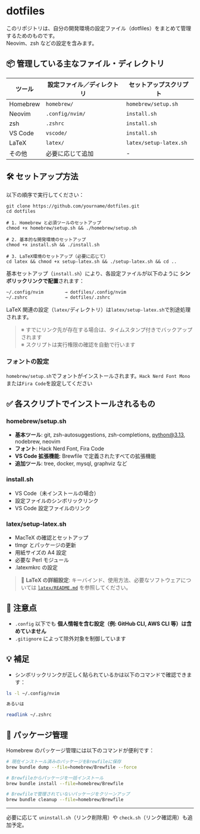 # dotfiles

このリポジトリは、自分の開発環境の設定ファイル（dotfiles）をまとめて管理するためのものです。  
Neovim、zsh などの設定を含みます。

## 📦 管理している主なファイル・ディレクトリ

| ツール   | 設定ファイル／ディレクトリ | セットアップスクリプト |
| -------- | -------------------------- | ---------------------- |
| Homebrew | `homebrew/`                | `homebrew/setup.sh`    |
| Neovim   | `.config/nvim/`            | `install.sh`           |
| zsh      | `.zshrc`                   | `install.sh`           |
| VS Code  | `vscode/`                  | `install.sh`           |
| LaTeX    | `latex/`                   | `latex/setup-latex.sh` |
| その他   | 必要に応じて追加           | -                      |

## 🛠️ セットアップ方法

以下の順序で実行してください：

```shell
git clone https://github.com/yourname/dotfiles.git
cd dotfiles

# 1. Homebrew と必須ツールのセットアップ
chmod +x homebrew/setup.sh && ./homebrew/setup.sh

# 2. 基本的な開発環境のセットアップ
chmod +x install.sh && ./install.sh

# 3. LaTeX環境のセットアップ（必要に応じて）
cd latex && chmod +x setup-latex.sh && ./setup-latex.sh && cd ..
```

基本セットアップ（`install.sh`）により、各設定ファイルが以下のように **シンボリックリンクで配置**されます：

```txt
~/.config/nvim        → dotfiles/.config/nvim
~/.zshrc              → dotfiles/.zshrc
```

LaTeX 関連の設定（`latex/`ディレクトリ）は`latex/setup-latex.sh`で別途処理されます。

> ※ すでにリンク先が存在する場合は、タイムスタンプ付きでバックアップされます  
> ※ スクリプトは実行権限の確認を自動で行います

### フォントの設定

`homebrew/setup.sh`でフォントがインストールされます。`Hack Nerd Font Mono`または`Fira Code`を設定してください

## ✅ 各スクリプトでインストールされるもの

### homebrew/setup.sh

- **基本ツール**: git, zsh-autosuggestions, zsh-completions, python@3.13, nodebrew, neovim
- **フォント**: Hack Nerd Font, Fira Code
- **VS Code 拡張機能**: Brewfile で定義されたすべての拡張機能
- **追加ツール**: tree, docker, mysql, graphviz など

### install.sh

- VS Code（未インストールの場合）
- 設定ファイルのシンボリックリンク
- VS Code 設定ファイルのリンク

### latex/setup-latex.sh

- MacTeX の確認とセットアップ
- tlmgr とパッケージの更新
- 用紙サイズの A4 設定
- 必要な Perl モジュール
- .latexmkrc の設定

> 📄 **LaTeX の詳細設定**: キーバインド、使用方法、必要なソフトウェアについては [`latex/README.md`](latex/README.md) を参照してください。

## 🧼 注意点

- `.config` 以下でも **個人情報を含む設定（例: GitHub CLI, AWS CLI 等）は含めていません**
- `.gitignore` によって除外対象を制御しています

## 💡 補足

- シンボリックリンクが正しく貼られているかは以下のコマンドで確認できます：

```bash
ls -l ~/.config/nvim

あるいは

readlink ~/.zshrc
```

## 🔧 パッケージ管理

Homebrew のパッケージ管理には以下のコマンドが便利です：

```bash
# 現在インストール済みのパッケージをBrewfileに保存
brew bundle dump --file=homebrew/Brewfile --force

# Brewfileからパッケージを一括インストール
brew bundle install --file=homebrew/Brewfile

# Brewfileで管理されていないパッケージをクリーンアップ
brew bundle cleanup --file=homebrew/Brewfile
```

---

必要に応じて `uninstall.sh`（リンク削除用）や `check.sh`（リンク確認用）も追加予定。
